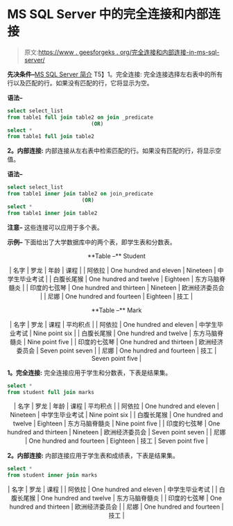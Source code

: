 # MS SQL Server 中的完全连接和内部连接

> 原文:[https://www . geesforgeks . org/完全连接和内部连接-in-ms-sql-server/](https://www.geeksforgeeks.org/full-join-and-inner-join-in-ms-sql-server/)

**先决条件–**[MS SQL Server 简介](https://www.geeksforgeeks.org/introduction-of-ms-sql-server/)
T5】1。完全连接:
完全连接选择左右表中的所有行以及匹配的行。如果没有匹配的行，它将显示为空。

**语法–**

```sql
select select_list 
from table1 full join table2 on join _predicate
                           (OR)
select * 
from table1 full join table2
```

**2。内部连接:**
内部连接从左右表中检索匹配的行。如果没有匹配的行，将显示空值。

**语法–**

```sql
select select_list 
from table1 inner join table2 on join_predicate
                        (OR)
select * 
from table1 inner join table2 
```

**注意–**
这些连接可以应用于多个表。

**示例–**
下面给出了大学数据库中的两个表，即学生表和分数表。

<center>**Table –** Student</center>

<center>

| 名字 | 罗龙 | 年龄 | 课程 |
| 阿依拉 | One hundred and eleven | Nineteen | 中学生毕业考试 |
| 白腹长尾猴 | One hundred and twelve | Eighteen | 东方马脑脊髓炎 |
| 印度的七弦琴 | One hundred and thirteen | Nineteen | 欧洲经济委员会 |
| 尼娜 | One hundred and fourteen | Eighteen | 技工 |

</center>

<center>**Table –** Mark</center>

<center>

| 名字 | 罗龙 | 课程 | 平均积点 |
| 阿依拉 | One hundred and eleven | 中学生毕业考试 | Nine point six |
| 白腹长尾猴 | One hundred and twelve | 东方马脑脊髓炎 | Nine point five |
| 印度的七弦琴 | One hundred and thirteen | 欧洲经济委员会 | Seven point seven |
| 尼娜 | One hundred and fourteen | 技工 | Seven point five |

</center>

**1。完全连接:**
完全连接应用于学生和分数表，下表是结果集。

```sql
select * 
from student full join marks 
```

<center>

| 名字 | 罗龙 | 年龄 | 课程 | 平均积点 |
| 阿依拉 | One hundred and eleven | Nineteen | 中学生毕业考试 | Nine point six |
| 白腹长尾猴 | One hundred and twelve | Eighteen | 东方马脑脊髓炎 | Nine point five |
| 印度的七弦琴 | One hundred and thirteen | Nineteen | 欧洲经济委员会 | Seven point seven |
| 尼娜 | One hundred and fourteen | Eighteen | 技工 | Seven point five |

</center>

**2。内部连接:**
内部连接应用于学生表和成绩表，下表是结果集。

```sql
select * 
from student inner join marks 
```

<center>

| 名字 | 罗龙 | 课程 |
| 阿依拉 | One hundred and eleven | 中学生毕业考试 |
| 白腹长尾猴 | One hundred and twelve | 东方马脑脊髓炎 |
| 印度的七弦琴 | One hundred and thirteen | 欧洲经济委员会 |
| 尼娜 | One hundred and fourteen | 技工 |

</center>